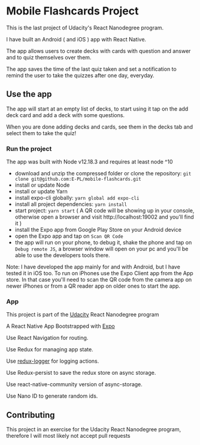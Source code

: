 # Mobile Flashcards Project

This is the last project of Udacity's React Nanodegree program.

I have built an Android ( and iOS ) app with React Native.

The app allows users to create decks with cards with question and answer and to quiz themselves over them.

The app saves the time of the last quiz taken and set a notification to remind the user to take the quizzes after one day, everyday.


## Use the app

The app will start at an empty list of decks, to start using it tap on the add deck card and add a deck with some questions.

When you are done adding decks and cards, see them in the decks tab and select them to take the quiz! 


### Run the project

 The app was built with Node v12.18.3 and requires at least node ^10 

 * download and unzip the compressed folder or clone the repository: `git clone git@github.com:E-PL/mobile-flashcards.git`
 * install or update Node
 * install or update Yarn
 * install expo-cli globally: `yarn global add expo-cli`
 * install all project dependencies: `yarn install`
 * start project: `yarn start` ( A QR code will be showing up in your console, otherwise open a browser and visit http://localhost:19002 and you'll find it )
 * install the Expo app from Google Play Store on your Android device
 * open the Expo app and tap on `Scan QR Code`
 * the app will run on your phone, to debug it, shake the phone and tap on `Debug remote JS`, a browser window will open on your pc and you'll be able to use the developers tools there.


Note: I have developed the app mainly for and with Android, but I have tested it in iOS too. To run on iPhones use the Expo Client app from the App store. In that case you'll need to scan the QR code from the camera app on newer iPhones or from a QR reader app on older ones to start the app.


### App

This project is part of the [Udacity](https://udacity.com) React Nanodegree program

A React Native App Bootstrapped with [Expo](https://expo.io/)

Use React Navigation for routing.

Use Redux for managing app state.

Use [redux-logger](https://github.com/theaqua/redux-logger) for logging actions.

Use Redux-persist to save the redux store on async storage.

Use react-native-community version of async-storage.

Use Nano ID to generate random ids.


## Contributing

This project in an exercise for the Udacity React Nanodegree program, therefore I will most likely not accept pull requests